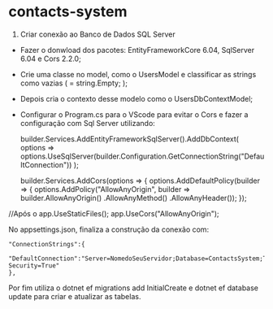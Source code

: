 # contacts-system

1) Criar conexão ao Banco de Dados SQL Server

  - Fazer o donwload dos pacotes: EntityFrameworkCore 6.04, SqlServer 6.04 e Cors 2.2.0;
  - Crie uma classe no model, como o UsersModel e classificar as strings como vazias ( = string.Empty; );
  - Depois cria o contexto desse modelo como o UsersDbContextModel;
  
  - Configurar o Program.cs para o VScode para evitar o Cors e fazer a configuração com Sql Server utilizando: 
  
    builder.Services.AddEntityFrameworkSqlServer().AddDbContext<UsersDbContextModel>(
        options => options.UseSqlServer(builder.Configuration.GetConnectionString("DefaultConnection"))
    );

    builder.Services.AddCors(options => 
    {
        options.AddDefaultPolicy(builder => 
        {
            options.AddPolicy("AllowAnyOrigin", builder =>
                builder.AllowAnyOrigin()
                       .AllowAnyMethod()
                       .AllowAnyHeader());
        });
  
  //Após o app.UseStaticFiles();
  app.UseCors("AllowAnyOrigin");
  
  No appsettings.json, finaliza a construção da conexão com:
  
    "ConnectionStrings":{
      "DefaultConnection":"Server=NomedoSeuServidor;Database=ContactsSystem;Trusted_Connection=True;Integrated Security=True"
    },
  
  Por fim utiliza o dotnet ef migrations add InitialCreate e dotnet ef database update para criar e atualizar as tabelas.
    
    
